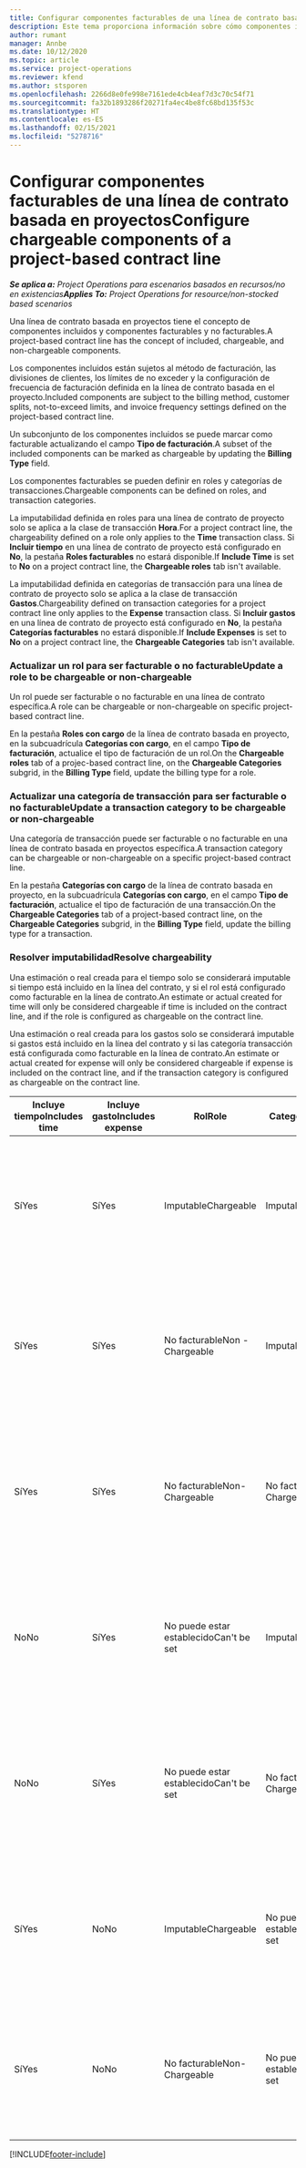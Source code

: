 ```yaml
---
title: Configurar componentes facturables de una línea de contrato basada en proyectos
description: Este tema proporciona información sobre cómo componentes incluidos, facturables y no facturables en líneas de contrato.
author: rumant
manager: Annbe
ms.date: 10/12/2020
ms.topic: article
ms.service: project-operations
ms.reviewer: kfend
ms.author: stsporen
ms.openlocfilehash: 2266d8e0fe998e7161ede4cb4eaf7d3c70c54f71
ms.sourcegitcommit: fa32b1893286f20271fa4ec4be8fc68bd135f53c
ms.translationtype: HT
ms.contentlocale: es-ES
ms.lasthandoff: 02/15/2021
ms.locfileid: "5278716"
---
```

# <a name="configure-chargeable-components-of-a-project-based-contract-line"></a><span data-ttu-id="9d3b2-103">Configurar componentes facturables de una línea de contrato basada en proyectos</span><span class="sxs-lookup"><span data-stu-id="9d3b2-103">Configure chargeable components of a project-based contract line</span></span>

<span data-ttu-id="9d3b2-104">_**Se aplica a:** Project Operations para escenarios basados en recursos/no en existencias_</span><span class="sxs-lookup"><span data-stu-id="9d3b2-104">_**Applies To:** Project Operations for resource/non-stocked based scenarios_</span></span>

<span data-ttu-id="9d3b2-105">Una línea de contrato basada en proyectos tiene el concepto de componentes incluidos y componentes facturables y no facturables.</span><span class="sxs-lookup"><span data-stu-id="9d3b2-105">A project-based contract line has the concept of included, chargeable, and non-chargeable components.</span></span>

<span data-ttu-id="9d3b2-106">Los componentes incluidos están sujetos al método de facturación, las divisiones de clientes, los límites de no exceder y la configuración de frecuencia de facturación definida en la línea de contrato basada en el proyecto.</span><span class="sxs-lookup"><span data-stu-id="9d3b2-106">Included components are subject to the billing method, customer splits, not-to-exceed limits, and invoice frequency settings defined on the project-based contract line.</span></span>

<span data-ttu-id="9d3b2-107">Un subconjunto de los componentes incluidos se puede marcar como facturable actualizando el campo **Tipo de facturación**.</span><span class="sxs-lookup"><span data-stu-id="9d3b2-107">A subset of the included components can be marked as chargeable by updating the **Billing Type** field.</span></span>

<span data-ttu-id="9d3b2-108">Los componentes facturables se pueden definir en roles y categorías de transacciones.</span><span class="sxs-lookup"><span data-stu-id="9d3b2-108">Chargeable components can be defined on roles, and transaction categories.</span></span>

<span data-ttu-id="9d3b2-109">La imputabilidad definida en roles para una línea de contrato de proyecto solo se aplica a la clase de transacción **Hora**.</span><span class="sxs-lookup"><span data-stu-id="9d3b2-109">For a project contract line, the chargeability defined on a role only applies to the **Time** transaction class.</span></span> <span data-ttu-id="9d3b2-110">Si **Incluir tiempo** en una línea de contrato de proyecto está configurado en **No**, la pestaña **Roles facturables** no estará disponible.</span><span class="sxs-lookup"><span data-stu-id="9d3b2-110">If **Include Time** is set to **No** on a project contract line, the **Chargeable roles** tab isn't available.</span></span>

<span data-ttu-id="9d3b2-111">La imputabilidad definida en categorías de transacción para una línea de contrato de proyecto solo se aplica a la clase de transacción **Gastos**.</span><span class="sxs-lookup"><span data-stu-id="9d3b2-111">Chargeability defined on transaction categories for a project contract line only applies to the **Expense** transaction class.</span></span> <span data-ttu-id="9d3b2-112">Si **Incluir gastos** en una línea de contrato de proyecto está configurado en **No**, la pestaña **Categorías facturables** no estará disponible.</span><span class="sxs-lookup"><span data-stu-id="9d3b2-112">If **Include Expenses** is set to **No** on a project contract line, the **Chargeable Categories** tab isn't available.</span></span>

### <a name="update-a-role-to-be-chargeable-or-non-chargeable"></a><span data-ttu-id="9d3b2-113">Actualizar un rol para ser facturable o no facturable</span><span class="sxs-lookup"><span data-stu-id="9d3b2-113">Update a role to be chargeable or non-chargeable</span></span>

<span data-ttu-id="9d3b2-114">Un rol puede ser facturable o no facturable en una línea de contrato específica.</span><span class="sxs-lookup"><span data-stu-id="9d3b2-114">A role can be chargeable or non-chargeable on specific project-based contract line.</span></span>

<span data-ttu-id="9d3b2-115">En la pestaña **Roles con cargo** de la línea de contrato basada en proyecto, en la subcuadrícula **Categorías con cargo**, en el campo **Tipo de facturación**, actualice el tipo de facturación de un rol.</span><span class="sxs-lookup"><span data-stu-id="9d3b2-115">On the **Chargeable roles** tab of a projec-based contract line, on the **Chargeable Categories** subgrid, in the **Billing Type** field, update the billing type for a role.</span></span>

### <a name="update-a-transaction-category-to-be-chargeable-or-non-chargeable"></a><span data-ttu-id="9d3b2-116">Actualizar una categoría de transacción para ser facturable o no facturable</span><span class="sxs-lookup"><span data-stu-id="9d3b2-116">Update a transaction category to be chargeable or non-chargeable</span></span>

<span data-ttu-id="9d3b2-117">Una categoría de transacción puede ser facturable o no facturable en una línea de contrato basada en proyectos específica.</span><span class="sxs-lookup"><span data-stu-id="9d3b2-117">A transaction category can be chargeable or non-chargeable on a specific project-based contract line.</span></span>

<span data-ttu-id="9d3b2-118">En la pestaña **Categorías con cargo** de la línea de contrato basada en proyecto, en la subcuadrícula **Categorías con cargo**, en el campo **Tipo de facturación**, actualice el tipo de facturación de una transacción.</span><span class="sxs-lookup"><span data-stu-id="9d3b2-118">On the **Chargeable Categories** tab of a project-based contract line, on the **Chargeable Categories** subgrid, in the **Billing Type** field, update the billing type for a transaction.</span></span>

### <a name="resolve-chargeability"></a><span data-ttu-id="9d3b2-119">Resolver imputabilidad</span><span class="sxs-lookup"><span data-stu-id="9d3b2-119">Resolve chargeability</span></span>

<span data-ttu-id="9d3b2-120">Una estimación o real creada para el tiempo solo se considerará imputable si tiempo está incluido en la línea del contrato, y si el rol está configurado como facturable en la línea de contrato.</span><span class="sxs-lookup"><span data-stu-id="9d3b2-120">An estimate or actual created for time will only be considered chargeable if time is included on the contract line, and if the role is configured as chargeable on the contract line.</span></span>

<span data-ttu-id="9d3b2-121">Una estimación o real creada para los gastos solo se considerará imputable si gastos está incluido en la línea del contrato y si las categoría transacción está configurada como facturable en la línea de contrato.</span><span class="sxs-lookup"><span data-stu-id="9d3b2-121">An estimate or actual created for expense will only be considered chargeable if expense is included on the contract line, and if the transaction category is configured as chargeable on the contract line.</span></span>

| <span data-ttu-id="9d3b2-122">Incluye tiempo</span><span class="sxs-lookup"><span data-stu-id="9d3b2-122">Includes time</span></span> | <span data-ttu-id="9d3b2-123">Incluye gasto</span><span class="sxs-lookup"><span data-stu-id="9d3b2-123">Includes expense</span></span> | <span data-ttu-id="9d3b2-124">Rol</span><span class="sxs-lookup"><span data-stu-id="9d3b2-124">Role</span></span> | <span data-ttu-id="9d3b2-125">Categoría</span><span class="sxs-lookup"><span data-stu-id="9d3b2-125">Category</span></span> | <span data-ttu-id="9d3b2-126">Tarea</span><span class="sxs-lookup"><span data-stu-id="9d3b2-126">Task</span></span> |
| --- | --- | --- | --- | --- |
| <span data-ttu-id="9d3b2-127">Sí</span><span class="sxs-lookup"><span data-stu-id="9d3b2-127">Yes</span></span> | <span data-ttu-id="9d3b2-128">Sí</span><span class="sxs-lookup"><span data-stu-id="9d3b2-128">Yes</span></span> | <span data-ttu-id="9d3b2-129">Imputable</span><span class="sxs-lookup"><span data-stu-id="9d3b2-129">Chargeable</span></span> | <span data-ttu-id="9d3b2-130">Imputable</span><span class="sxs-lookup"><span data-stu-id="9d3b2-130">Chargeable</span></span> | <span data-ttu-id="9d3b2-131">Facturación a tiempo real: Facturable</span><span class="sxs-lookup"><span data-stu-id="9d3b2-131">Billing on a time actual: Chargeable</span></span> </br><span data-ttu-id="9d3b2-132">Tipo de facturación en gastos actuales: Facturable</span><span class="sxs-lookup"><span data-stu-id="9d3b2-132">Billing type on an expense actual: Chargeable</span></span> |
| <span data-ttu-id="9d3b2-133">Sí</span><span class="sxs-lookup"><span data-stu-id="9d3b2-133">Yes</span></span> | <span data-ttu-id="9d3b2-134">Sí</span><span class="sxs-lookup"><span data-stu-id="9d3b2-134">Yes</span></span> | <span data-ttu-id="9d3b2-135">No facturable</span><span class="sxs-lookup"><span data-stu-id="9d3b2-135">Non - Chargeable</span></span> | <span data-ttu-id="9d3b2-136">Imputable</span><span class="sxs-lookup"><span data-stu-id="9d3b2-136">Chargeable</span></span> | <span data-ttu-id="9d3b2-137">Facturación a tiempo real: No facturable</span><span class="sxs-lookup"><span data-stu-id="9d3b2-137">Billing on a time actual: Non-Chargeable</span></span> </br><span data-ttu-id="9d3b2-138">Tipo de facturación en gastos actuales: Facturable</span><span class="sxs-lookup"><span data-stu-id="9d3b2-138">Billing type on an expense actual: Chargeable</span></span> |
| <span data-ttu-id="9d3b2-139">Sí</span><span class="sxs-lookup"><span data-stu-id="9d3b2-139">Yes</span></span> | <span data-ttu-id="9d3b2-140">Sí</span><span class="sxs-lookup"><span data-stu-id="9d3b2-140">Yes</span></span> | <span data-ttu-id="9d3b2-141">No facturable</span><span class="sxs-lookup"><span data-stu-id="9d3b2-141">Non-Chargeable</span></span> | <span data-ttu-id="9d3b2-142">No facturable</span><span class="sxs-lookup"><span data-stu-id="9d3b2-142">Non-Chargeable</span></span> | <span data-ttu-id="9d3b2-143">Facturación a tiempo real: No facturable</span><span class="sxs-lookup"><span data-stu-id="9d3b2-143">Billing on a time actual: Non-Chargeable</span></span> </br><span data-ttu-id="9d3b2-144">Tipo de facturación en gastos actuales: No facturable</span><span class="sxs-lookup"><span data-stu-id="9d3b2-144">Billing type on an expense actual: Non-Chargeable</span></span> |
| <span data-ttu-id="9d3b2-145">No</span><span class="sxs-lookup"><span data-stu-id="9d3b2-145">No</span></span> | <span data-ttu-id="9d3b2-146">Sí</span><span class="sxs-lookup"><span data-stu-id="9d3b2-146">Yes</span></span> | <span data-ttu-id="9d3b2-147">No puede estar establecido</span><span class="sxs-lookup"><span data-stu-id="9d3b2-147">Can't be set</span></span> | <span data-ttu-id="9d3b2-148">Imputable</span><span class="sxs-lookup"><span data-stu-id="9d3b2-148">Chargeable</span></span> | <span data-ttu-id="9d3b2-149">Facturación a tiempo real: No disponible</span><span class="sxs-lookup"><span data-stu-id="9d3b2-149">Billing on a time actual: Not available</span></span> </br><span data-ttu-id="9d3b2-150">Tipo de facturación en gastos actuales: Facturable</span><span class="sxs-lookup"><span data-stu-id="9d3b2-150">Billing type on an expense actual:Chargeable</span></span> |
| <span data-ttu-id="9d3b2-151">No</span><span class="sxs-lookup"><span data-stu-id="9d3b2-151">No</span></span> | <span data-ttu-id="9d3b2-152">Sí</span><span class="sxs-lookup"><span data-stu-id="9d3b2-152">Yes</span></span> | <span data-ttu-id="9d3b2-153">No puede estar establecido</span><span class="sxs-lookup"><span data-stu-id="9d3b2-153">Can't be set</span></span> | <span data-ttu-id="9d3b2-154">No facturable</span><span class="sxs-lookup"><span data-stu-id="9d3b2-154">Non-Chargeable</span></span> | <span data-ttu-id="9d3b2-155">Facturación a tiempo real: No disponible</span><span class="sxs-lookup"><span data-stu-id="9d3b2-155">Billing on a time actual: Not available</span></span> </br><span data-ttu-id="9d3b2-156">Tipo de facturación en gastos actuales: No facturable</span><span class="sxs-lookup"><span data-stu-id="9d3b2-156">Billing type on an expense actual: Non-chargeable</span></span> |
| <span data-ttu-id="9d3b2-157">Sí</span><span class="sxs-lookup"><span data-stu-id="9d3b2-157">Yes</span></span> | <span data-ttu-id="9d3b2-158">No</span><span class="sxs-lookup"><span data-stu-id="9d3b2-158">No</span></span> | <span data-ttu-id="9d3b2-159">Imputable</span><span class="sxs-lookup"><span data-stu-id="9d3b2-159">Chargeable</span></span> | <span data-ttu-id="9d3b2-160">No puede estar establecido</span><span class="sxs-lookup"><span data-stu-id="9d3b2-160">Can't be set</span></span> | <span data-ttu-id="9d3b2-161">Facturación a tiempo real: Facturable</span><span class="sxs-lookup"><span data-stu-id="9d3b2-161">Billing on a time actual: Chargeable</span></span> </br><span data-ttu-id="9d3b2-162">Tipo de facturación un gasto actual: No disponible</span><span class="sxs-lookup"><span data-stu-id="9d3b2-162">Billing type on an expense actual: Not available</span></span> |
| <span data-ttu-id="9d3b2-163">Sí</span><span class="sxs-lookup"><span data-stu-id="9d3b2-163">Yes</span></span> | <span data-ttu-id="9d3b2-164">No</span><span class="sxs-lookup"><span data-stu-id="9d3b2-164">No</span></span> | <span data-ttu-id="9d3b2-165">No facturable</span><span class="sxs-lookup"><span data-stu-id="9d3b2-165">Non-Chargeable</span></span> | <span data-ttu-id="9d3b2-166">No puede estar establecido</span><span class="sxs-lookup"><span data-stu-id="9d3b2-166">Can't be set</span></span> | <span data-ttu-id="9d3b2-167">Facturación a tiempo real: No facturable</span><span class="sxs-lookup"><span data-stu-id="9d3b2-167">Billing on a time actual: Non-chargeable</span></span> </br> <span data-ttu-id="9d3b2-168">Tipo de facturación un gasto actual: No disponible</span><span class="sxs-lookup"><span data-stu-id="9d3b2-168">Billing type on an expense actual: Not available</span></span> |


[!INCLUDE[footer-include](../includes/footer-banner.md)]